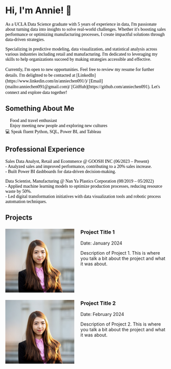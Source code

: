 # Hi, I'm Annie! 👋  
<p style="font-family: Calibri; font-size: 12 px; color: black;">
As a UCLA Data Science graduate with 5 years of experience in data, I'm passionate about turning data into insights to solve real-world challenges. Whether it's boosting sales performance or optimizing manufacturing processes, I create impactful solutions through data-driven strategies.
</p>
<p style="font-family: Calibri; font-size: 12 px; color: black;">
Specializing in predictive modeling, data visualization, and statistical analysis across various industries including retail and manufacturing. I'm dedicated to leveraging my skills to help organizations succeed by making strategies accessible and effective. 
</p>

<span style="font-family: Calibri; color: black;">
Currently, I'm open to new opportunities. Feel free to review my resume for further details. I'm delighted to be contacted at [LinkedIn](https://www.linkedin.com/in/anniechen091/)/ [Email](mailto:anniechen091@gmail.com)/ [GitHub](https://github.com/anniechen091). Let's connect and explore data together!  <br>
</span>


## Something About Me

<p style="font-family: Calibri; font-size: 12 px; color: black;">
🍰 Food and travel enthusiast <br>
🤝 Enjoy meeting new people and exploring new cultures  <br>
💻 Speak fluent Python, SQL, Power BI, and Tableau 
</p>


## Professional Experience

<p style="font-family: Calibri; font-size: 12 px; color: black;">
<bold>Sales Data Analyst, Retail and Ecommerce @ GOOSH INC</bold> (06/2023 – Present)  <br>
  - Analyzed sales and improved performance, contributing to a 20% sales increase. <br>
  - Built Power BI dashboards for data-driven decision-making. <br>
</p>
<p style="font-family: Calibri; font-size: 12 px; color: black;">  
<bold>Data Scientist, Manufacturing @ Nan Ya Plastics Corporation</bold>  (08/2019 – 05/2022)  <br>
  - Applied machine learning models to optimize production processes, reducing resource waste by 50%. <br>
  - Led digital transformation initiatives with data visualization tools and robotic process automation techniques.
</p>


## Projects

<div class="projects-container">

<div class="project gray">
    <img src=" /assets/img/photo.jpg" alt="Project 1" style="float:left; margin-right:20px; height:auto; max-height:200px;">
    <div>
        <h3>Project Title 1</h3>
        <p>Date: January 2024</p>
        <p>Description of Project 1. This is where you talk a bit about the project and what it was about.</p>
    </div>
    <div style="clear:both;"></div>
</div>

<div class="project white">
    <img src=" /assets/img/photo.jpg" alt="Project 2" style="float:left; margin-right:20px; height:auto; max-height:200px;">
    <div>
        <h3>Project Title 2</h3>
        <p>Date: February 2024</p>
        <p>Description of Project 2. This is where you talk a bit about the project and what it was about.</p>
    </div>
    <div style="clear:both;"></div>
</div>


